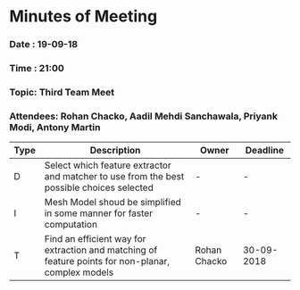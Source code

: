 # Minutes of Meeting
 
### Date : 19-09-18
### Time : 21:00
### Topic: Third Team Meet
### Attendees: Rohan Chacko, Aadil Mehdi Sanchawala, Priyank Modi, Antony Martin

Type | Description | Owner | Deadline
---- | ---- | ---- | ----
D | Select which feature extractor and matcher to use from the best possible choices selected | - | -
I | Mesh Model shoud be simplified in some manner for faster computation | - | -
T | Find an efficient way for extraction and matching of feature points for non-planar, complex models | Rohan Chacko | 30-09-2018